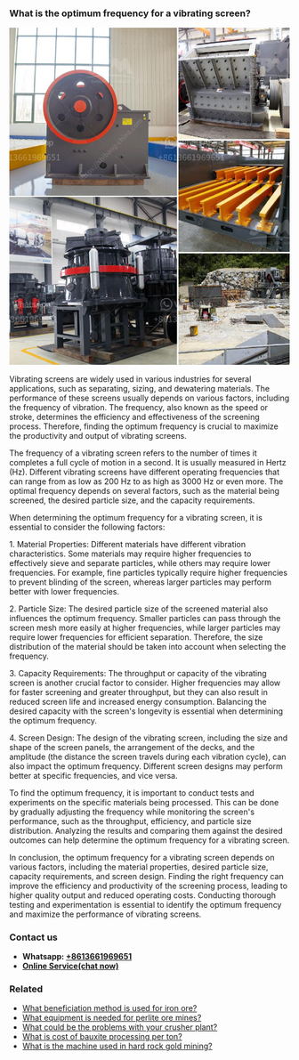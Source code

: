 <h3>What is the optimum frequency for a vibrating screen?</h3><img src='1701742736.jpg' alt=''><p>Vibrating screens are widely used in various industries for several applications, such as separating, sizing, and dewatering materials. The performance of these screens usually depends on various factors, including the frequency of vibration. The frequency, also known as the speed or stroke, determines the efficiency and effectiveness of the screening process. Therefore, finding the optimum frequency is crucial to maximize the productivity and output of vibrating screens.</p><p>The frequency of a vibrating screen refers to the number of times it completes a full cycle of motion in a second. It is usually measured in Hertz (Hz). Different vibrating screens have different operating frequencies that can range from as low as 200 Hz to as high as 3000 Hz or even more. The optimal frequency depends on several factors, such as the material being screened, the desired particle size, and the capacity requirements.</p><p>When determining the optimum frequency for a vibrating screen, it is essential to consider the following factors:</p><p>1. Material Properties: Different materials have different vibration characteristics. Some materials may require higher frequencies to effectively sieve and separate particles, while others may require lower frequencies. For example, fine particles typically require higher frequencies to prevent blinding of the screen, whereas larger particles may perform better with lower frequencies.</p><p>2. Particle Size: The desired particle size of the screened material also influences the optimum frequency. Smaller particles can pass through the screen mesh more easily at higher frequencies, while larger particles may require lower frequencies for efficient separation. Therefore, the size distribution of the material should be taken into account when selecting the frequency.</p><p>3. Capacity Requirements: The throughput or capacity of the vibrating screen is another crucial factor to consider. Higher frequencies may allow for faster screening and greater throughput, but they can also result in reduced screen life and increased energy consumption. Balancing the desired capacity with the screen's longevity is essential when determining the optimum frequency.</p><p>4. Screen Design: The design of the vibrating screen, including the size and shape of the screen panels, the arrangement of the decks, and the amplitude (the distance the screen travels during each vibration cycle), can also impact the optimum frequency. Different screen designs may perform better at specific frequencies, and vice versa.</p><p>To find the optimum frequency, it is important to conduct tests and experiments on the specific materials being processed. This can be done by gradually adjusting the frequency while monitoring the screen's performance, such as the throughput, efficiency, and particle size distribution. Analyzing the results and comparing them against the desired outcomes can help determine the optimum frequency for a vibrating screen.</p><p>In conclusion, the optimum frequency for a vibrating screen depends on various factors, including the material properties, desired particle size, capacity requirements, and screen design. Finding the right frequency can improve the efficiency and productivity of the screening process, leading to higher quality output and reduced operating costs. Conducting thorough testing and experimentation is essential to identify the optimum frequency and maximize the performance of vibrating screens.</p><h3>Contact us</h3><ul><li><strong>Whatsapp:&nbsp;<a href="https://wa.me/8613661969651">+8613661969651</a></strong></li><li><a href="https://swt.shibang-china.com/?git&amp;zhl&amp;What is the optimum frequency for a vibrating screen"><strong>Online Service(chat now)</strong></a></li></ul><h3>Related</h3><ul><li><a href='What beneficiation method is used for iron ore.md'>What beneficiation method is used for iron ore?</a></li><li><a href='What equipment is needed for perlite ore mines.md'>What equipment is needed for perlite ore mines?</a></li><li><a href='What could be the problems with your crusher plant.md'>What could be the problems with your crusher plant?</a></li><li><a href='What is cost of bauxite processing per ton.md'>What is cost of bauxite processing per ton?</a></li><li><a href='What is the machine used in hard rock gold mining.md'>What is the machine used in hard rock gold mining?</a></li></ul>